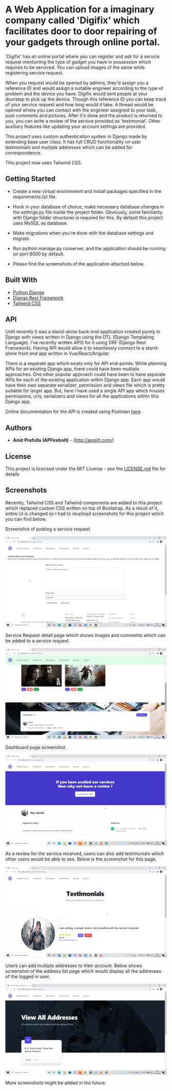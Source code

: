 # A Web Application for a imaginary company called 'Digifix' which facilitates door to door repairing of your gadgets through online portal.

'Digifix' has an online portal where you can register and ask for a service request mentioning the type of gadget you have in possession which requires to be serviced. You can upload images of the same while registering service request.

When you request would be opened by admins, they'd assign you a reference ID and would assign a suitable engineer according to the type of problem and the device you have. Digifix would sent people at your doorstep to pick up the device. Though this reference ID you can keep track of your service request and how long would it take. A thread would be opened where you can contact with the engineer assigned to your task, post comments and pictures. After it's done and the product is returned to you, you can write a review of the service provided as 'testimonial'. Other auxiliary features like updating your account settings are provided.

This project uses custom authentication system in Django made by extending base user class. It has full CRUD functionality on user testimonials and multiple addresses which can be added for correspondence.

This project now uses Tailwind CSS.

## Getting Started

* Create a new virtual environment and install packages specified in the requirements.txt file.

* Hook in your database of choice, make necessary database changes in the settings.py file inside the project folder. Obviously, some familiarity with Django folder structures is required for this. By default this project uses MySQL as database.

* Make migrations when you're done with the database settings and migrate.
* Run python manage.py runserver, and the application should be running on port 8000 by default.

* Please find the screenshots of the application attached below.

## Built With

* [Python Django](https://www.djangoproject.com/)
* [Django Rest Framework](https://www.django-rest-framework.org/)
* [Tailwind CSS](https://tailwindcss.com/)

## API

Until recently it was a stand-alone back-end application created purely in Django with views written in 
Django using the DTL (Django Templating Language). I've recently written APIS for it using DRF 
(Django Rest Framework). Having API would allow it to seamlessly connect to a stand-alone front end app written
in Vue/React/Angular.

There is a separate app which exists only for API end-points. While planning APIs for an existing Django
app, there could have been multiple approaches. One other popular approach could have been 
to have separate APIs for each of the existing application within Django app. Each app would 
have their own separate serializer, permission and views file which is pretty suitable for larger app.
But, here I have used a single API app which houses permissions, urls, serializers and views for all the applications 
within this Django app.

Online documentation for the API is created using Postman [here](https://documenter.getpostman.com/view/7768616/UVRAJ7Rz)

## Authors

* **Amit Prafulla (APFirebolt)** - (http://apgiiit.com/)

## License

This project is licensed under the MIT License - see the [LICENSE.md](LICENSE.md) file for details

## Screenshots

Recently, Tailwind CSS and Tailwind components are added to this project which replaced custom CSS
written on top of Bootstrap. As a result of it, entire UI is changed so I had to reupload
screenshots for this project which you can find below.

Screenshot of posting a service request.

![alt text](./screenshots/service_request.png)

Service Request detail page which shows images and comments which can be added to a service request.

![alt text](./screenshots/complaint_detail.png)

Dashboard page screenshot.

![alt text](./screenshots/dashboard.png)

As a review for the service received, users can also add testimonials which other 
users would be able to see. Below is the screenshot for this page.

![alt text](./screenshots/testimonial.png)

Users can add multiple addresses to their account. Below shows screenshot of the 
address list page which would display all the addresses of the logged in user.

![alt text](./screenshots/address.png)

More screenshots might be added in the future.